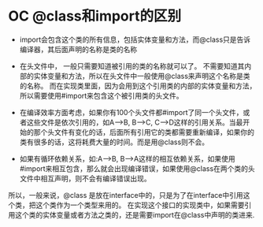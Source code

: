 # OC @class和import的区别

* import会包含这个类的所有信息，包括实体变量和方法，而@class只是告诉编译器，其后面声明的名称是类的名称

* 在头文件中， 一般只需要知道被引用的类的名称就可以了。 不需要知道其内部的实体变量和方法，所以在头文件中一般使用@class来声明这个名称是类的名称。 而在实现类里面，因为会用到这个引用类的内部的实体变量和方法，所以需要使用#import来包含这个被引用类的头文件。

* 在编译效率方面考虑，如果你有100个头文件都#import了同一个头文件，或者这些文件是依次引用的，如A–>B, B–>C, C–>D这样的引用关系。当最开始的那个头文件有变化的话，后面所有引用它的类都需要重新编译，如果你的类有很多的话，这将耗费大量的时间。而是用@class则不会。

* 如果有循环依赖关系，如:A–>B, B–>A这样的相互依赖关系，如果使用#import来相互包含，那么就会出现编译错误，如果使用@class在两个类的头文件中相互声明，则不会有编译错误出现。

所以，一般来说，@class 是放在interface中的，只是为了在interface中引用这个类，把这个类作为一个类型来用的。 在实现这个接口的实现类中，如果需要引用这个类的实体变量或者方法之类的，还是需要import在@class中声明的类进来.